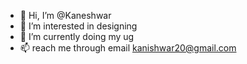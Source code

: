- 👋 Hi, I’m @Kaneshwar
- 👀 I’m interested in designing
- 🌱 I’m currently doing my ug 
- 📫 reach me through email kanishwar20@gmail.com

<!---
Kaneshwar/Kaneshwar is a ✨ special ✨ repository because its `README.md` (this file) appears on your GitHub profile.
You can click the Preview link to take a look at your changes.
--->
